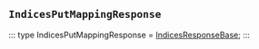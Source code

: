 ## `IndicesPutMappingResponse`
:::
type IndicesPutMappingResponse = [IndicesResponseBase](./IndicesResponseBase.md);
:::
